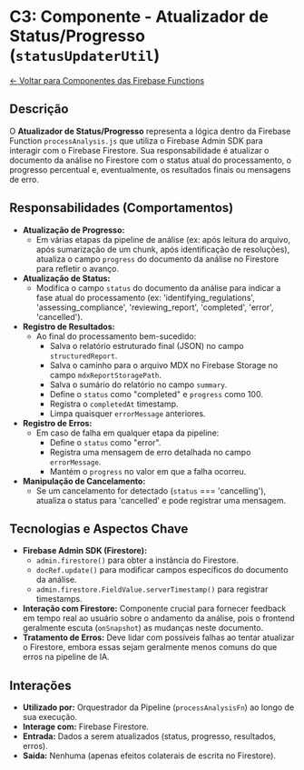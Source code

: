 
# C3: Componente - Atualizador de Status/Progresso (`statusUpdaterUtil`)

[<- Voltar para Componentes das Firebase Functions](./../03-firebase-functions-components.md)

## Descrição

O **Atualizador de Status/Progresso** representa a lógica dentro da Firebase Function `processAnalysis.js` que utiliza o Firebase Admin SDK para interagir com o Firebase Firestore. Sua responsabilidade é atualizar o documento da análise no Firestore com o status atual do processamento, o progresso percentual e, eventualmente, os resultados finais ou mensagens de erro.

## Responsabilidades (Comportamentos)

*   **Atualização de Progresso:**
    *   Em várias etapas da pipeline de análise (ex: após leitura do arquivo, após sumarização de um chunk, após identificação de resoluções), atualiza o campo `progress` do documento da análise no Firestore para refletir o avanço.
*   **Atualização de Status:**
    *   Modifica o campo `status` do documento da análise para indicar a fase atual do processamento (ex: 'identifying_regulations', 'assessing_compliance', 'reviewing_report', 'completed', 'error', 'cancelled').
*   **Registro de Resultados:**
    *   Ao final do processamento bem-sucedido:
        *   Salva o relatório estruturado final (JSON) no campo `structuredReport`.
        *   Salva o caminho para o arquivo MDX no Firebase Storage no campo `mdxReportStoragePath`.
        *   Salva o sumário do relatório no campo `summary`.
        *   Define o `status` como "completed" e `progress` como 100.
        *   Registra o `completedAt` timestamp.
        *   Limpa quaisquer `errorMessage` anteriores.
*   **Registro de Erros:**
    *   Em caso de falha em qualquer etapa da pipeline:
        *   Define o `status` como "error".
        *   Registra uma mensagem de erro detalhada no campo `errorMessage`.
        *   Mantém o `progress` no valor em que a falha ocorreu.
*   **Manipulação de Cancelamento:**
    *   Se um cancelamento for detectado (`status` === 'cancelling'), atualiza o status para 'cancelled' e pode registrar uma mensagem.

## Tecnologias e Aspectos Chave

*   **Firebase Admin SDK (Firestore):**
    *   `admin.firestore()` para obter a instância do Firestore.
    *   `docRef.update()` para modificar campos específicos do documento da análise.
    *   `admin.firestore.FieldValue.serverTimestamp()` para registrar timestamps.
*   **Interação com Firestore:** Componente crucial para fornecer feedback em tempo real ao usuário sobre o andamento da análise, pois o frontend geralmente escuta (`onSnapshot`) as mudanças neste documento.
*   **Tratamento de Erros:** Deve lidar com possíveis falhas ao tentar atualizar o Firestore, embora essas sejam geralmente menos comuns do que erros na pipeline de IA.

## Interações

*   **Utilizado por:** Orquestrador da Pipeline (`processAnalysisFn`) ao longo de sua execução.
*   **Interage com:** Firebase Firestore.
*   **Entrada:** Dados a serem atualizados (status, progresso, resultados, erros).
*   **Saída:** Nenhuma (apenas efeitos colaterais de escrita no Firestore).
